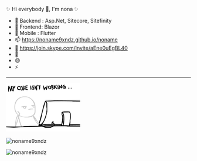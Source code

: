 ✨ Hi everybody 👋, I'm nona ✨
- 🔭 Backend : Asp.Net, Sitecore, Sitefinity
- 🌱 Frontend: Blazor
- 👯 Mobile : Flutter
- 📫 https://noname9xndz.github.io/noname
- 💬 https://join.skype.com/invite/aEne0uEgBL40
- 🤔
- 😄 
- ⚡ 


<hr>

<img src="https://raw.githubusercontent.com/noname9xndz/noname9xndz/master/dev-coding.gif" alt="funny-gif-noname9xndz" width="40%">

<p align="left"> <img src="https://komarev.com/ghpvc/?username=noname9xndz" alt="noname9xndz" /> </p>

<p align="left">  
  <img src="https://github-readme-stats.vercel.app/api?username=noname9xndz&show_icons=false" alt="noname9xndz" />
</p>

